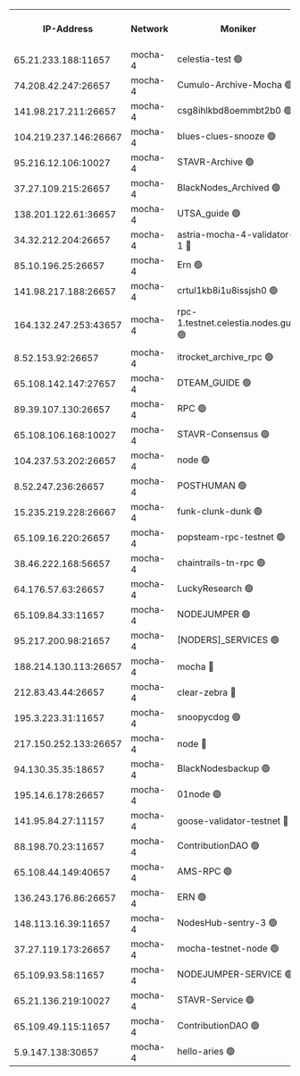 


<table><tr><th>IP-Address</th><th>Network</th><th>Moniker</th><th>Latest Block Height</th><th>Earliest Block Height</th><th>Catching Up</th><th>Tx Index</th><th>Voting Power</th><th>Version</th><th>Scan Time</th></tr><tr><td>65.21.233.188:11657</td><td>mocha-4</td><td>celestia-test 🟢</td><td>5214255</td><td>0</td><td>False</td><td>on</td><td>0</td><td>3.4.2</td><td>2025-03-17T16:17:50.868341390UTC</td></tr><tr><td>74.208.42.247:26657</td><td>mocha-4</td><td>Cumulo-Archive-Mocha 🟢</td><td>5214223</td><td>1</td><td>False</td><td>on</td><td>0</td><td>3.4.2-mocha</td><td>2025-03-17T16:15:00.431625704UTC</td></tr><tr><td>141.98.217.211:26657</td><td>mocha-4</td><td>csg8ihlkbd8oemmbt2b0 🟢</td><td>5214225</td><td>1</td><td>False</td><td>on</td><td>0</td><td>3.4.0-mocha</td><td>2025-03-17T16:15:09.558653398UTC</td></tr><tr><td>104.219.237.146:26667</td><td>mocha-4</td><td>blues-clues-snooze 🟢</td><td>5214225</td><td>1</td><td>False</td><td>off</td><td>0</td><td>3.2.0-mocha</td><td>2025-03-17T16:15:10.686558204UTC</td></tr><tr><td>95.216.12.106:10027</td><td>mocha-4</td><td>STAVR-Archive 🟢</td><td>5213852</td><td>1</td><td>False</td><td>on</td><td>0</td><td>3.4.0-mocha</td><td>2025-03-17T16:15:13.112066047UTC</td></tr><tr><td>37.27.109.215:26657</td><td>mocha-4</td><td>BlackNodes_Archived 🟢</td><td>5214226</td><td>1</td><td>False</td><td>off</td><td>0</td><td>3.3.0-mocha</td><td>2025-03-17T16:15:15.525725351UTC</td></tr><tr><td>138.201.122.61:36657</td><td>mocha-4</td><td>UTSA_guide 🟢</td><td>5214226</td><td>1</td><td>False</td><td>on</td><td>0</td><td>3.4.2-mocha</td><td>2025-03-17T16:15:17.889139519UTC</td></tr><tr><td>34.32.212.204:26657</td><td>mocha-4</td><td>astria-mocha-4-validator-1 🔴</td><td>5214226</td><td>1</td><td>False</td><td>on</td><td>10509044</td><td>3.4.2</td><td>2025-03-17T16:15:18.213484770UTC</td></tr><tr><td>85.10.196.25:26657</td><td>mocha-4</td><td>Ern 🟢</td><td>5214229</td><td>1</td><td>False</td><td>on</td><td>0</td><td>3.4.2-mocha</td><td>2025-03-17T16:15:30.724031453UTC</td></tr><tr><td>141.98.217.188:26657</td><td>mocha-4</td><td>crtul1kb8i1u8issjsh0 🟢</td><td>5214232</td><td>1</td><td>False</td><td>on</td><td>0</td><td>3.4.2-mocha</td><td>2025-03-17T16:15:49.520824057UTC</td></tr><tr><td>164.132.247.253:43657</td><td>mocha-4</td><td>rpc-1.testnet.celestia.nodes.guru 🟢</td><td>5214238</td><td>1</td><td>False</td><td>on</td><td>0</td><td>3.4.2-mocha</td><td>2025-03-17T16:16:20.167966294UTC</td></tr><tr><td>8.52.153.92:26657</td><td>mocha-4</td><td>itrocket_archive_rpc 🟢</td><td>5214247</td><td>1</td><td>False</td><td>on</td><td>0</td><td>3.4.2-mocha</td><td>2025-03-17T16:17:08.028939767UTC</td></tr><tr><td>65.108.142.147:27657</td><td>mocha-4</td><td>DTEAM_GUIDE 🟢</td><td>5214250</td><td>1</td><td>False</td><td>on</td><td>0</td><td>3.4.2-mocha</td><td>2025-03-17T16:17:24.053771223UTC</td></tr><tr><td>89.39.107.130:26657</td><td>mocha-4</td><td>RPC 🟢</td><td>5214250</td><td>1</td><td>False</td><td>on</td><td>0</td><td>3.4.2-mocha</td><td>2025-03-17T16:17:24.407799598UTC</td></tr><tr><td>65.108.106.168:10027</td><td>mocha-4</td><td>STAVR-Consensus 🟢</td><td>5214254</td><td>1</td><td>False</td><td>on</td><td>0</td><td>3.4.2-mocha</td><td>2025-03-17T16:17:41.800713765UTC</td></tr><tr><td>104.237.53.202:26657</td><td>mocha-4</td><td>node 🟢</td><td>5214256</td><td>1</td><td>False</td><td>on</td><td>0</td><td>3.4.0-mocha</td><td>2025-03-17T16:17:54.550361319UTC</td></tr><tr><td>8.52.247.236:26657</td><td>mocha-4</td><td>POSTHUMAN 🟢</td><td>5214258</td><td>1</td><td>False</td><td>on</td><td>0</td><td>3.4.2</td><td>2025-03-17T16:18:04.220000371UTC</td></tr><tr><td>15.235.219.228:26667</td><td>mocha-4</td><td>funk-clunk-dunk 🟢</td><td>5214260</td><td>1</td><td>False</td><td>off</td><td>0</td><td>3.2.0-mocha</td><td>2025-03-17T16:18:15.613472626UTC</td></tr><tr><td>65.109.16.220:26657</td><td>mocha-4</td><td>popsteam-rpc-testnet 🟢</td><td>5214261</td><td>1</td><td>False</td><td>on</td><td>0</td><td>3.4.2-mocha</td><td>2025-03-17T16:18:22.662003399UTC</td></tr><tr><td>38.46.222.168:56657</td><td>mocha-4</td><td>chaintrails-tn-rpc 🟢</td><td>5214268</td><td>1</td><td>False</td><td>on</td><td>0</td><td>3.4.2-mocha</td><td>2025-03-17T16:18:56.936607772UTC</td></tr><tr><td>64.176.57.63:26657</td><td>mocha-4</td><td>LuckyResearch 🟢</td><td>5214233</td><td>1582001</td><td>False</td><td>off</td><td>0</td><td>3.4.2-mocha</td><td>2025-03-17T16:15:53.338391019UTC</td></tr><tr><td>65.109.84.33:11657</td><td>mocha-4</td><td>NODEJUMPER 🟢</td><td>5214257</td><td>3214501</td><td>False</td><td>off</td><td>0</td><td>3.0.0-mocha</td><td>2025-03-17T16:17:59.062304646UTC</td></tr><tr><td>95.217.200.98:21657</td><td>mocha-4</td><td>[NODERS]_SERVICES 🟢</td><td>5214224</td><td>3453468</td><td>False</td><td>on</td><td>0</td><td>3.4.2-mocha</td><td>2025-03-17T16:15:06.973418104UTC</td></tr><tr><td>188.214.130.113:26657</td><td>mocha-4</td><td>mocha 🔴</td><td>5214233</td><td>4163991</td><td>False</td><td>off</td><td>100001</td><td>3.4.0</td><td>2025-03-17T16:15:51.945848408UTC</td></tr><tr><td>212.83.43.44:26657</td><td>mocha-4</td><td>clear-zebra 🔴</td><td>5214241</td><td>4200001</td><td>False</td><td>on</td><td>500001</td><td>3.3.1-mocha</td><td>2025-03-17T16:16:33.113629818UTC</td></tr><tr><td>195.3.223.31:11657</td><td>mocha-4</td><td>snoopycdog 🟢</td><td>5214263</td><td>4208501</td><td>False</td><td>off</td><td>0</td><td>3.4.2-mocha</td><td>2025-03-17T16:18:29.407458301UTC</td></tr><tr><td>217.150.252.133:26657</td><td>mocha-4</td><td>node 🔴</td><td>5214250</td><td>4244833</td><td>False</td><td>off</td><td>100505</td><td>3.4.0-mocha</td><td>2025-03-17T16:17:24.718665741UTC</td></tr><tr><td>94.130.35.35:18657</td><td>mocha-4</td><td>BlackNodesbackup 🟢</td><td>5214268</td><td>4579501</td><td>False</td><td>on</td><td>0</td><td>3.0.0-mocha</td><td>2025-03-17T16:19:00.006759210UTC</td></tr><tr><td>195.14.6.178:26657</td><td>mocha-4</td><td>01node 🟢</td><td>5214248</td><td>4633398</td><td>False</td><td>on</td><td>0</td><td>3.4.2</td><td>2025-03-17T16:17:10.461875147UTC</td></tr><tr><td>141.95.84.27:11157</td><td>mocha-4</td><td>goose-validator-testnet 🔴</td><td>5214248</td><td>4732501</td><td>False</td><td>on</td><td>4017</td><td>3.4.2-mocha</td><td>2025-03-17T16:17:13.498229087UTC</td></tr><tr><td>88.198.70.23:11657</td><td>mocha-4</td><td>ContributionDAO 🟢</td><td>5214242</td><td>4870504</td><td>False</td><td>off</td><td>0</td><td>3.4.2-mocha</td><td>2025-03-17T16:16:39.587480603UTC</td></tr><tr><td>65.108.44.149:40657</td><td>mocha-4</td><td>AMS-RPC 🟢</td><td>5214248</td><td>4968112</td><td>False</td><td>on</td><td>0</td><td>3.2.0</td><td>2025-03-17T16:17:10.873161002UTC</td></tr><tr><td>136.243.176.86:26657</td><td>mocha-4</td><td>ERN 🟢</td><td>5214256</td><td>5026501</td><td>False</td><td>off</td><td>0</td><td>3.4.2-mocha</td><td>2025-03-17T16:17:51.551623253UTC</td></tr><tr><td>148.113.16.39:11657</td><td>mocha-4</td><td>NodesHub-sentry-3 🟢</td><td>5214244</td><td>5093310</td><td>False</td><td>on</td><td>0</td><td>3.4.2-mocha</td><td>2025-03-17T16:16:50.982038375UTC</td></tr><tr><td>37.27.119.173:26657</td><td>mocha-4</td><td>mocha-testnet-node 🟢</td><td>5214254</td><td>5093320</td><td>False</td><td>on</td><td>0</td><td>3.4.0-mocha</td><td>2025-03-17T16:17:41.434011492UTC</td></tr><tr><td>65.109.93.58:11657</td><td>mocha-4</td><td>NODEJUMPER-SERVICE 🟢</td><td>5214268</td><td>5210212</td><td>False</td><td>off</td><td>0</td><td>3.4.0</td><td>2025-03-17T16:18:59.600811614UTC</td></tr><tr><td>65.21.136.219:10027</td><td>mocha-4</td><td>STAVR-Service 🟢</td><td>5214225</td><td>5211001</td><td>False</td><td>on</td><td>0</td><td>3.4.2-mocha</td><td>2025-03-17T16:15:09.971761342UTC</td></tr><tr><td>65.109.49.115:11657</td><td>mocha-4</td><td>ContributionDAO 🟢</td><td>5214242</td><td>5211298</td><td>False</td><td>off</td><td>0</td><td>3.4.2-mocha</td><td>2025-03-17T16:16:41.998200277UTC</td></tr><tr><td>5.9.147.138:30657</td><td>mocha-4</td><td>hello-aries 🟢</td><td>5214241</td><td>5212501</td><td>False</td><td>off</td><td>0</td><td>3.4.2-mocha</td><td>2025-03-17T16:16:32.795133242UTC</td></tr></table>